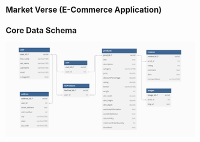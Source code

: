 ## Market Verse (E-Commerce Application)

## Core Data Schema

[![Database Schema](https://raw.githubusercontent.com/arpit-techconsulting/Market-Verse/master/Screenshots/CoreDataSchema.png)](https://dbdiagram.io/d/CoreDataDbSchema-66865f299939893dae06cee7)
